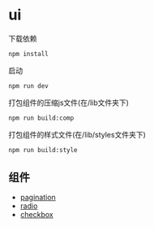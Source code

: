 # ui

下载依赖

```bash
npm install 
```

启动

```bash
npm run dev
```

打包组件的压缩js文件(在/lib文件夹下)

```bash
npm run build:comp
```

打包组件的样式文件(在/lib/styles文件夹下)

```bash
npm run build:style
```

## 组件

* [pagination](./src/packages/Pagination)
* [radio](./src/packages/Radio)
* [checkbox](./src/packages/Checkbox)